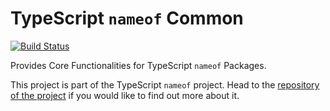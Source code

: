 # TypeScript `nameof` Common
[![Build Status](https://ci.nuth.ch/api/badges/typescript-nameof/nameof/status.svg)](https://ci.nuth.ch/typescript-nameof/nameof)

Provides Core Functionalities for TypeScript `nameof` Packages.

This project is part of the TypeScript `nameof` project. Head to the [repository of the project](https://github.com/typescript-nameof/nameof) if you would like to find out more about it.
